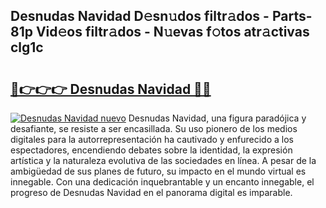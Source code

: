 ## Desnudas Navidad D𝚎sn𝚞dos filtr𝚊dos - Parts-81p Vid𝚎os filtr𝚊dos - N𝚞evas f𝚘tos atr𝚊ctivas clg1c

# <h2><a href="http://mb0lrk.tromn.icu/?c=Desnudas+Navidad">🔗👉👉👉 Desnudas Navidad 🔗🔗</a></h2>

[![Desnudas Navidad nuevo](https://i.imgur.com/pEAQMta.gif)](http://mb0lrk.tromn.icu/?c=Desnudas+Navidad)
Desnudas Navidad, una figura paradójica y desafiante, se resiste a ser encasillada. Su uso pionero de los medios digitales para la autorrepresentación ha cautivado y enfurecido a los espectadores, encendiendo debates sobre la identidad, la expresión artística y la naturaleza evolutiva de las sociedades en línea. A pesar de la ambigüedad de sus planes de futuro, su impacto en el mundo virtual es innegable. Con una dedicación inquebrantable y un encanto innegable, el progreso de Desnudas Navidad en el panorama digital es imparable.
